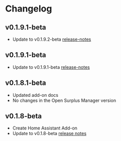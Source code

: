 # Changelog

## v0.1.9.1-beta
- Update to v0.1.9.2-beta [release-notes](https://github.com/JoseRMorales/OpenSurplusManager/releases/tag/v0.1.9.2-beta)

## v0.1.9.1-beta
- Update to v0.1.9.1-beta [release-notes](https://github.com/JoseRMorales/OpenSurplusManager/releases/tag/v0.1.9.1-beta)

## v0.1.8.1-beta

- Updated add-on docs
- No changes in the Open Surplus Manager version

## v0.1.8-beta

- Create Home Assistant Add-on
- Update to v0.1.8-beta [release notes](https://github.com/JoseRMorales/OpenSurplusManager/releases/tag/v0.1.8-beta)
